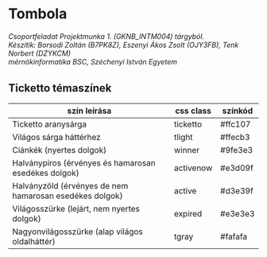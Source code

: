 # Tombola
###### Csoportfeladat Projektmunka 1. (GKNB_INTM004) tárgyból.<br/>Készítik: Borsodi Zoltán (B7PK8Z), Eszenyi Ákos Zsolt (OJY3FB), Tenk Norbert (DZYKCM)<br/>mérnökinformatika BSC, Széchenyi István Egyetem

## Ticketto témaszínek

| szín leírása                                            | css class | színkód |
|---------------------------------------------------------|-----------|---------|
| Ticketto aranysárga                                     | ticketto  | #ffc107 |
| Világos sárga háttérhez                                 | tlight    | #ffecb3 |
| Ciánkék (nyertes dolgok)                                | winner    | #9fe3e3 |
| Halványpiros (érvényes és hamarosan esedékes dolgok)    | activenow | #e3d09f |
| Halványzöld (érvényes de nem hamarosan esedékes dolgok) | active    | #d3e39f |
| Világosszürke (lejárt, nem nyertes dolgok)              | expired   | #e3e3e3 |
| Nagyonvilágosszürke (alap világos oldalháttér)          | tgray     | #fafafa |